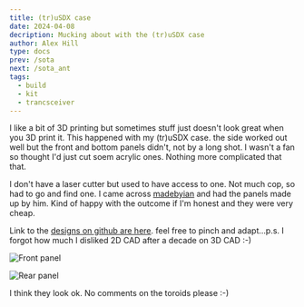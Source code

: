 ```yaml
---
title: (tr)uSDX case
date: 2024-04-08
decription: Mucking about with the (tr)uSDX case
author: Alex Hill
type: docs
prev: /sota
next: /sota_ant
tags:
  - build
  - kit
  - trancsceiver
---
```


I like a bit of 3D printing but sometimes stuff just doesn't look great when you 3D print it. This happened with my (tr)uSDX case. the side worked out well but the front and bottom panels didn't, not by a long shot. I wasn't a fan so thought I'd just cut soem acrylic ones. Nothing more complicated that that.

I don't have a laser cutter but used to have access to one. Not much cop, so had to go and find one. I came across [madebyian](https://www.madebyiang4mlw.co.uk/) and had the panels made up by him. Kind of happy with the outcome if I'm honest and they were very cheap.

Link to the [designs on github are here](https://github.com/g7kse/trusdx_case). feel free to pinch and adapt...p.s. I forgot how much I disliked 2D CAD after a decade on 3D CAD :-)

![Front panel](/tru_front.jpg#cente)

![Rear panel](/tru_back.jpg#cente)

I think they look ok. No comments on the toroids please :-)

